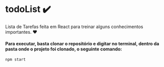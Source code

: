 # todoList :heavy_check_mark:
Lista de Tarefas feita em React para treinar alguns conhecimentos importantes. :heart:

#### Para executar, basta clonar o repositório e digitar no terminal, dentro da pasta onde o projeto foi clonado, o seguinte comando:

``` 
npm start
```
